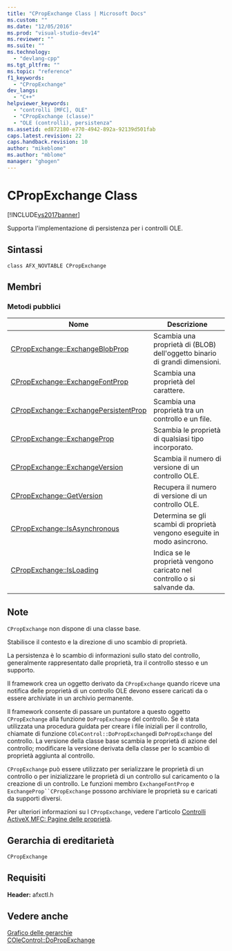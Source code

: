 ```yaml
---
title: "CPropExchange Class | Microsoft Docs"
ms.custom: ""
ms.date: "12/05/2016"
ms.prod: "visual-studio-dev14"
ms.reviewer: ""
ms.suite: ""
ms.technology: 
  - "devlang-cpp"
ms.tgt_pltfrm: ""
ms.topic: "reference"
f1_keywords: 
  - "CPropExchange"
dev_langs: 
  - "C++"
helpviewer_keywords: 
  - "controlli [MFC], OLE"
  - "CPropExchange (classe)"
  - "OLE (controlli), persistenza"
ms.assetid: ed872180-e770-4942-892a-92139d501fab
caps.latest.revision: 22
caps.handback.revision: 10
author: "mikeblome"
ms.author: "mblome"
manager: "ghogen"
---
```

# CPropExchange Class
[!INCLUDE[vs2017banner](../../assembler/inline/includes/vs2017banner.md)]

Supporta l'implementazione di persistenza per i controlli OLE.  
  
## Sintassi  
  
```  
class AFX_NOVTABLE CPropExchange  
```  
  
## Membri  
  
### Metodi pubblici  
  
|Nome|Descrizione|  
|----------|-----------------|  
|[CPropExchange::ExchangeBlobProp](../Topic/CPropExchange::ExchangeBlobProp.md)|Scambia una proprietà di \(BLOB\) dell'oggetto binario di grandi dimensioni.|  
|[CPropExchange::ExchangeFontProp](../Topic/CPropExchange::ExchangeFontProp.md)|Scambia una proprietà del carattere.|  
|[CPropExchange::ExchangePersistentProp](../Topic/CPropExchange::ExchangePersistentProp.md)|Scambia una proprietà tra un controllo e un file.|  
|[CPropExchange::ExchangeProp](../Topic/CPropExchange::ExchangeProp.md)|Scambia le proprietà di qualsiasi tipo incorporato.|  
|[CPropExchange::ExchangeVersion](../Topic/CPropExchange::ExchangeVersion.md)|Scambia il numero di versione di un controllo OLE.|  
|[CPropExchange::GetVersion](../Topic/CPropExchange::GetVersion.md)|Recupera il numero di versione di un controllo OLE.|  
|[CPropExchange::IsAsynchronous](../Topic/CPropExchange::IsAsynchronous.md)|Determina se gli scambi di proprietà vengono eseguite in modo asincrono.|  
|[CPropExchange::IsLoading](../Topic/CPropExchange::IsLoading.md)|Indica se le proprietà vengono caricato nel controllo o si salvande da.|  
  
## Note  
 `CPropExchange` non dispone di una classe base.  
  
 Stabilisce il contesto e la direzione di uno scambio di proprietà.  
  
 La persistenza è lo scambio di informazioni sullo stato del controllo, generalmente rappresentato dalle proprietà, tra il controllo stesso e un supporto.  
  
 Il framework crea un oggetto derivato da `CPropExchange` quando riceve una notifica delle proprietà di un controllo OLE devono essere caricati da o essere archiviate in un archivio permanente.  
  
 Il framework consente di passare un puntatore a questo oggetto `CPropExchange` alla funzione `DoPropExchange` del controllo.  Se è stata utilizzata una procedura guidata per creare i file iniziali per il controllo, chiamate di funzione `COleControl::DoPropExchange`di `DoPropExchange` del controllo.  La versione della classe base scambia le proprietà di azione del controllo; modificare la versione derivata della classe per lo scambio di proprietà aggiunta al controllo.  
  
 `CPropExchange` può essere utilizzato per serializzare le proprietà di un controllo o per inizializzare le proprietà di un controllo sul caricamento o la creazione di un controllo.  Le funzioni membro `ExchangeFontProp` e `ExchangeProp``CPropExchange` possono archiviare le proprietà su e caricati da supporti diversi.  
  
 Per ulteriori informazioni su l `CPropExchange`, vedere l'articolo [Controlli ActiveX MFC: Pagine delle proprietà](../../mfc/mfc-activex-controls-property-pages.md).  
  
## Gerarchia di ereditarietà  
 `CPropExchange`  
  
## Requisiti  
 **Header:** afxctl.h  
  
## Vedere anche  
 [Grafico delle gerarchie](../../mfc/hierarchy-chart.md)   
 [COleControl::DoPropExchange](../Topic/COleControl::DoPropExchange.md)
